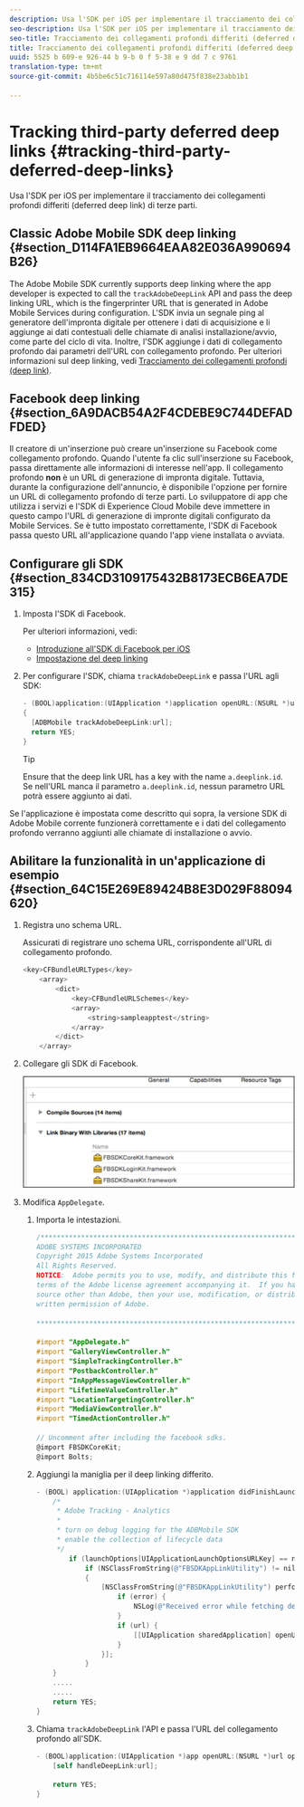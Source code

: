 ```yaml
---
description: Usa l'SDK per iOS per implementare il tracciamento dei collegamenti profondi differiti (deferred deep link) di terze parti.
seo-description: Usa l'SDK per iOS per implementare il tracciamento dei collegamenti profondi differiti (deferred deep link) di terze parti.
seo-title: Tracciamento dei collegamenti profondi differiti (deferred deep link) di terze parti
title: Tracciamento dei collegamenti profondi differiti (deferred deep link) di terze parti
uuid: 5525 b 609-e 926-44 b 9-b 0 f 5-38 e 9 dd 7 c 9761
translation-type: tm+mt
source-git-commit: 4b5be6c51c716114e597a80d475f838e23abb1b1

---
```



# Tracking third-party deferred deep links {#tracking-third-party-deferred-deep-links}

Usa l'SDK per iOS per implementare il tracciamento dei collegamenti profondi differiti (deferred deep link) di terze parti.

## Classic Adobe Mobile SDK deep linking {#section_D114FA1EB9664EAA82E036A990694B26}

The Adobe Mobile SDK currently supports deep linking where the app developer is expected to call the `trackAdobeDeepLink` API and pass the deep linking URL, which is the fingerprinter URL that is generated in Adobe Mobile Services during configuration. L'SDK invia un segnale ping al generatore dell'impronta digitale per ottenere i dati di acquisizione e li aggiunge ai dati contestuali delle chiamate di analisi installazione/avvio, come parte del ciclo di vita. Inoltre, l'SDK aggiunge i dati di collegamento profondo dai parametri dell'URL con collegamento profondo. Per ulteriori informazioni sul deep linking, vedi [Tracciamento dei collegamenti profondi (deep link)](/help/ios/acquisition-main/tracking-deep-links/tracking-deep-links.md).

## Facebook deep linking {#section_6A9DACB54A2F4CDEBE9C744DEFADFDED}

Il creatore di un'inserzione può creare un'inserzione su Facebook come collegamento profondo. Quando l'utente fa clic sull'inserzione su Facebook, passa direttamente alle informazioni di interesse nell'app. Il collegamento profondo **non** è un URL di generazione di impronta digitale. Tuttavia, durante la configurazione dell'annuncio, è disponibile l'opzione per fornire un URL di collegamento profondo di terze parti. Lo sviluppatore di app che utilizza i servizi e l'SDK di Experience Cloud Mobile deve immettere in questo campo l'URL di generazione di impronte digitali configurato da Mobile Services. Se è tutto impostato correttamente, l'SDK di Facebook passa questo URL all'applicazione quando l'app viene installata o avviata.

## Configurare gli SDK {#section_834CD3109175432B8173ECB6EA7DE315}

1. Imposta l'SDK di Facebook.

   Per ulteriori informazioni, vedi:

   * [Introduzione all'SDK di Facebook per iOS](https://developers.facebook.com/docs/ios/getting-started)
   * [Impostazione del deep linking](https://developers.facebook.com/docs/app-ads/deep-linking#os)

1. Per configurare l'SDK, chiama `trackAdobeDeepLink` e passa l'URL agli SDK:

   ```objective-c
   - (BOOL)application:(UIApplication *)application openURL:(NSURL *)url sourceApplication:(NSString *)sourceApplication annotation:(id)annotation 
   { 
     [ADBMobile trackAdobeDeepLink:url]; 
     return YES; 
   }
   ```

   >[!TIP]
   >
   >Ensure that the deep link URL has a key with the name `a.deeplink.id`. Se nell'URL manca il parametro `a.deeplink.id`, nessun parametro URL potrà essere aggiunto ai dati.

Se l'applicazione è impostata come descritto qui sopra, la versione SDK di Adobe Mobile corrente funzionerà correttamente e i dati del collegamento profondo verranno aggiunti alle chiamate di installazione o avvio.

## Abilitare la funzionalità in un'applicazione di esempio {#section_64C15E269E89424B8E3D029F88094620}

1. Registra uno schema URL.

   Assicurati di registrare uno schema URL, corrispondente all'URL di collegamento profondo.

   ```objective-c
   <key>CFBundleURLTypes</key> 
       <array> 
           <dict> 
               <key>CFBundleURLSchemes</key> 
               <array> 
                   <string>sampleapptest</string> 
               </array> 
           </dict> 
       </array>
   ```

1. Collegare gli SDK di Facebook.

   ![Risorse Facebook](assets/link-fb-sdk.jpg)

1. Modifica `AppDelegate`.

   1. Importa le intestazioni.

      ```objective-c
      /************************************************************************* 
      ADOBE SYSTEMS INCORPORATED 
      Copyright 2015 Adobe Systems Incorporated 
      All Rights Reserved. 
      NOTICE:  Adobe permits you to use, modify, and distribute this file in accordance with the 
      terms of the Adobe license agreement accompanying it.  If you have received this file from a 
      source other than Adobe, then your use, modification, or distribution of it requires the prior 
      written permission of Adobe. 
      
      **************************************************************************/ 
      
      #import "AppDelegate.h" 
      #import "GalleryViewController.h" 
      #import "SimpleTrackingController.h" 
      #import "PostbackController.h" 
      #import "InAppMessageViewController.h" 
      #import "LifetimeValueController.h" 
      #import "LocationTargetingController.h" 
      #import "MediaViewController.h" 
      #import "TimedActionController.h"
      
      // Uncomment after including the facebook sdks. 
      @import FBSDKCoreKit; 
      @import Bolts;
      ```

   1. Aggiungi la maniglia per il deep linking differito.

      ```objective-c
      - (BOOL) application:(UIApplication *)application didFinishLaunchingWithOptions:(NSDictionary *)launchOptions { 
          /* 
           * Adobe Tracking - Analytics 
           * 
           * turn on debug logging for the ADBMobile SDK 
           * enable the collection of lifecycle data 
           */ 
              if (launchOptions[UIApplicationLaunchOptionsURLKey] == nil) { 
                  if (NSClassFromString(@"FBSDKAppLinkUtility") != nil) 
                  { 
                      [NSClassFromString(@"FBSDKAppLinkUtility") performSelector:@selector(fetchDeferredAppLink:) withObject:^(NSURL *url, NSError *error) { 
                          if (error) { 
                              NSLog(@"Received error while fetching deferred app link %@", error); 
                          } 
                          if (url) { 
                              [[UIApplication sharedApplication] openURL:url]; 
                          } 
                      }]; 
                  } 
          } 
          ..... 
          ..... 
          return YES; 
      }
      ```

   1. Chiama `trackAdobeDeepLink` l'API e passa l'URL del collegamento profondo all'SDK.

      ```objective-c
      - (BOOL)application:(UIApplication *)app openURL:(NSURL *)url options:(NSDictionary<NSString *, id> *)options { 
          [self handleDeepLink:url]; 
      
          return YES; 
      }
      ```

